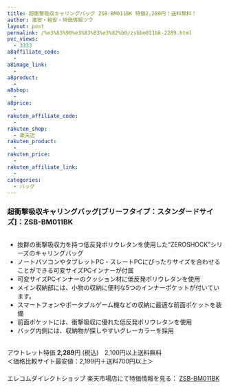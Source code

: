 ```yaml
---
title: 超衝撃吸収キャリングバッグ ZSB-BM011BK 特価2,289円！送料無料！
author: 激安・格安・特価情報ツウ
layout: post
permalink: /%e3%83%90%e3%83%83%e3%82%b0/zsbbm011bk-2289.html
pvc_views:
  - 3333
a8affiliate_code:
  - 
a8image_link:
  - 
a8product:
  - 
a8shop:
  - 
a8price:
  - 
rakuten_affiliate_code:
  - 
rakuten_shop:
  - 楽天店
rakuten_product:
  - 
rakuten_price:
  - 
rakuten_affiliate_link:
  - 
categories:
  - バッグ
---
```

### 超衝撃吸収キャリングバッグ[ブリーフタイプ：スタンダードサイズ]：ZSB-BM011BK

<div class="img-bg2 img_L">
  <a href="http://hb.afl.rakuten.co.jp/hgc/03dad0a3.8366a82c.03dad0a4.f334497d/?pc=http%3a%2f%2fitem.rakuten.co.jp%2felecom%2f4953103269668%2f%3fscid%3daf_link_img&m=http%3a%2f%2fm.rakuten.co.jp%2felecom%2fi%2f10016085%2f" target="_blank"><img src="http://hbb.afl.rakuten.co.jp/hgb/?pc=http%3a%2f%2fthumbnail.image.rakuten.co.jp%2f%400_mall%2felecom%2fcabinet%2f200_16%2fzsb-bm011bk_03.jpg%3f_ex%3d128x128&m=http%3a%2f%2fthumbnail.image.rakuten.co.jp%2f%400_mall%2felecom%2fcabinet%2f200_16%2fzsb-bm011bk_03.jpg" border="0" title="" alt="" /></a>
</div>

<!--more-->

  * 抜群の衝撃吸収力を持つ低反発ポリウレタンを使用した“ZEROSHOCK&#8221;シリーズのキャリングバッグ
  * ノートパソコンやタブレットPC・スレートPCにぴったりサイズを合わせることができる可変サイズPCインナーが付属
  * 可変サイズPCインナーのクッション材に低反発ポリウレタンを使用
  * メイン収納部には、小物の収納に便利な5つのインナーポケットが付いています。
  * スマートフォンやポータブルゲーム機などの収納に最適な前面ポケットを装備
  * 前面ポケットには、衝撃吸収に優れた低反発ポリウレタンを使用
  * バッグ内側には、収納物が探しやすいグレーカラーを採用

<br clear="all" />アウトレット特価 <span class="tokka-price"><strong>2,289</strong></span>円 (税込)　2,100円以上送料無料  
＜価格比較サイト最安値：2,199円＋送料700円以上＞  
　　  
エレコムダイレクトショップ 楽天市場店にて特価情報を見る： <a href="http://hb.afl.rakuten.co.jp/hgc/03dad0a3.8366a82c.03dad0a4.f334497d/?pc=http%3a%2f%2fitem.rakuten.co.jp%2felecom%2f4953103269668%2f%3fscid%3daf_link_img&m=http%3a%2f%2fm.rakuten.co.jp%2felecom%2fi%2f10016085%2f" target="_blank"><span class="fs150p">ZSB-BM011BK</span></a>